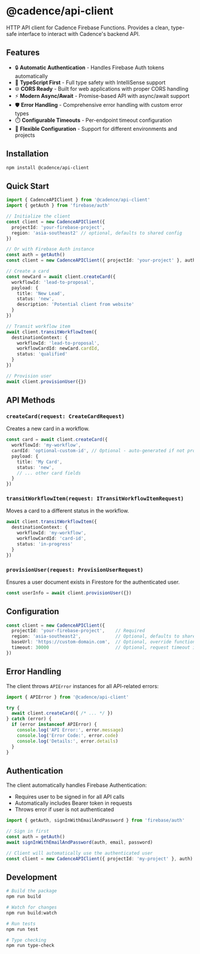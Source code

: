 # @cadence/api-client

HTTP API client for Cadence Firebase Functions. Provides a clean, type-safe interface to interact with Cadence's backend API.

## Features

- 🔒 **Automatic Authentication** - Handles Firebase Auth tokens automatically
- 🚀 **TypeScript First** - Full type safety with IntelliSense support
- 🌐 **CORS Ready** - Built for web applications with proper CORS handling
- ⚡ **Modern Async/Await** - Promise-based API with async/await support
- 🛡️ **Error Handling** - Comprehensive error handling with custom error types
- ⏱️ **Configurable Timeouts** - Per-endpoint timeout configuration
- 🔧 **Flexible Configuration** - Support for different environments and projects

## Installation

```bash
npm install @cadence/api-client
```

## Quick Start

```typescript
import { CadenceAPIClient } from '@cadence/api-client'
import { getAuth } from 'firebase/auth'

// Initialize the client
const client = new CadenceAPIClient({
  projectId: 'your-firebase-project',
  region: 'asia-southeast2' // optional, defaults to shared config
})

// Or with Firebase Auth instance
const auth = getAuth()
const client = new CadenceAPIClient({ projectId: 'your-project' }, auth)

// Create a card
const newCard = await client.createCard({
  workflowId: 'lead-to-proposal',
  payload: {
    title: 'New Lead',
    status: 'new',
    description: 'Potential client from website'
  }
})

// Transit workflow item
await client.transitWorkflowItem({
  destinationContext: {
    workflowId: 'lead-to-proposal',
    workflowCardId: newCard.cardId,
    status: 'qualified'
  }
})

// Provision user
await client.provisionUser({})
```

## API Methods

### `createCard(request: CreateCardRequest)`

Creates a new card in a workflow.

```typescript
const card = await client.createCard({
  workflowId: 'my-workflow',
  cardId: 'optional-custom-id', // Optional - auto-generated if not provided
  payload: {
    title: 'My Card',
    status: 'new',
    // ... other card fields
  }
})
```

### `transitWorkflowItem(request: ITransitWorkflowItemRequest)`

Moves a card to a different status in the workflow.

```typescript
await client.transitWorkflowItem({
  destinationContext: {
    workflowId: 'my-workflow',
    workflowCardId: 'card-id',
    status: 'in-progress'
  }
})
```

### `provisionUser(request: ProvisionUserRequest)`

Ensures a user document exists in Firestore for the authenticated user.

```typescript
const userInfo = await client.provisionUser({})
```

## Configuration

```typescript
const client = new CadenceAPIClient({
  projectId: 'your-firebase-project',    // Required
  region: 'asia-southeast2',             // Optional, defaults to shared config
  baseUrl: 'https://custom-domain.com',  // Optional, override function URLs
  timeout: 30000                         // Optional, request timeout in ms
})
```

## Error Handling

The client throws `APIError` instances for all API-related errors:

```typescript
import { APIError } from '@cadence/api-client'

try {
  await client.createCard({ /* ... */ })
} catch (error) {
  if (error instanceof APIError) {
    console.log('API Error:', error.message)
    console.log('Error Code:', error.code)
    console.log('Details:', error.details)
  }
}
```

## Authentication

The client automatically handles Firebase Authentication:

- Requires user to be signed in for all API calls
- Automatically includes Bearer token in requests
- Throws error if user is not authenticated

```typescript
import { getAuth, signInWithEmailAndPassword } from 'firebase/auth'

// Sign in first
const auth = getAuth()
await signInWithEmailAndPassword(auth, email, password)

// Client will automatically use the authenticated user
const client = new CadenceAPIClient({ projectId: 'my-project' }, auth)
```

## Development

```bash
# Build the package
npm run build

# Watch for changes
npm run build:watch

# Run tests
npm run test

# Type checking
npm run type-check
```